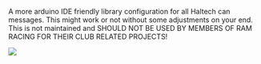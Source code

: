 A more arduino IDE friendly library configuration for all Haltech can messages. This might work or not without some adjustments on your end. This is not maintained and SHOULD NOT BE USED BY MEMBERS OF RAM RACING FOR THEIR CLUB RELATED PROJECTS!

![](https://github.com/user-attachments/assets/df873149-1f66-4573-ad59-7159e25ff750)
